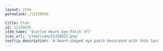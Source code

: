 ```yaml
---
layout: item
permalink: /11150035

title: Item
id: 11150035
item_name: 'Scarlet Heart Eye Patch (F)'
icon_url: 'item/icon/11150032.png'
tooltip_description: 'A heart-shaped eye patch decorated with thin lace.'
---
```

